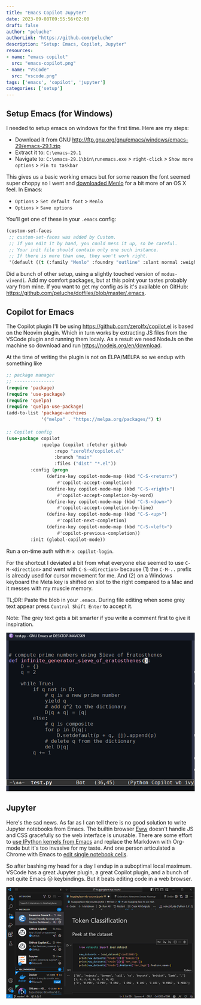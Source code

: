 ```yaml
---
title: "Emacs Copilot Jupyter"
date: 2023-09-08T09:55:56+02:00
draft: false
author: "peluche"
authorLink: "https://github.com/peluche"
description: "Setup: Emacs, Copilot, Jupyter"
resources:
- name: "emacs copilot"
  src: "emacs-copilot.png"
- name: "VSCode"
  src: "vscode.png"
tags: ['emacs', 'copilot', 'jupyter']
categories: ['setup']
---
```


## Setup Emacs (for Windows)
I needed to setup emacs on windows for the first time. Here are my steps:
- Download it from GNU http://ftp.gnu.org/gnu/emacs/windows/emacs-29/emacs-29.1.zip
- Extract it to: `C:\emacs-29.1`
- Navigate to: `C:\emacs-29.1\bin\runemacs.exe` > `right-click` > `Show more options` > `Pin to taskbar`

This gives us a basic working emacs but for some reason the font seemed super choppy so I went and [downloaded Menlo](https://www.cufonfonts.com/font/menlo) for a bit more of an OS X feel. In Emacs:
- `Options` > `Set default font` > `Menlo`
- `Options` > `Save options`

You'll get one of these in your `.emacs` config:
```cl
(custom-set-faces
 ;; custom-set-faces was added by Custom.
 ;; If you edit it by hand, you could mess it up, so be careful.
 ;; Your init file should contain only one such instance.
 ;; If there is more than one, they won't work right.
 '(default ((t (:family "Menlo" :foundry "outline" :slant normal :weight bold :height 120 :width expanded)))))
```

Did a bunch of other setup, using a slightly touched version of `modus-vivendi`. Add my comfort packages, but at this point your tastes probably vary from mine. If you want to get my config as is it's available on GitHub: https://github.com/peluche/dotfiles/blob/master/.emacs.

## Copilot for Emacs
The Copilot plugin I'll be using https://github.com/zerolfx/copilot.el is based on the Neovim plugin. Which in turn works by extracting JS files from the VSCode plugin and running them localy. As a result we need NodeJs on the machine so download and run https://nodejs.org/en/download.

At the time of writing the plugin is not on ELPA/MELPA so we endup with something like

```cl
;; package manager
;; ---------------
(require 'package)
(require 'use-package)
(require 'quelpa)
(require 'quelpa-use-package)
(add-to-list 'package-archives
             '("melpa" . "https://melpa.org/packages/") t)

;; Copilot config
(use-package copilot
             :quelpa (copilot :fetcher github
			      :repo "zerolfx/copilot.el"
			      :branch "main"
			      :files ("dist" "*.el"))
	     :config (progn
		       (define-key copilot-mode-map (kbd "C-S-<return>")
				   #'copilot-accept-completion)
		       (define-key copilot-mode-map (kbd "C-S-<right>")
				   #'copilot-accept-completion-by-word)
		       (define-key copilot-mode-map (kbd "C-S-<down>")
				   #'copilot-accept-completion-by-line)
		       (define-key copilot-mode-map (kbd "C-S-<up>")
				   #'copilot-next-completion)
		       (define-key copilot-mode-map (kbd "C-S-<left>")
				   #'copilot-previous-completion))
	     :init (global-copilot-mode))
```

Run a on-time auth with `M-x copilot-login`.

For the shortcut I deviated a bit from what everyone else seemed to use `C-M-<direction>` and went with `C-S-<direction>` because (1) the `C-M-..` prefix is already used for cursor movement for me. And (2) on a Windows keyboard the Meta key is shifted on slot to the right compared to a Mac and it messes with my muscle memory.

TL;DR: Paste the blob in your `.emacs`. During file editing when some grey text appear press `Control Shift Enter` to accept it.

Note: The grey text gets a bit smarter if you write a comment first to give it inspiration.

![emacs copilot](emacs-copilot.png "Emacs Copilot")

## Jupyter
Here's the sad news. As far as I can tell there is no good solution to write Jupyter notebooks from Emacs. The builtin browser [Eww](https://www.gnu.org/software/emacs/manual/html_mono/eww.html) doesn't handle JS and CSS gracefully so the web interface is unusable. There are some effort to [use IPython kernels from Emacs](https://github.com/emacs-jupyter/jupyter) and replace the Markdown with Org-mode but it's too invasive for my taste. And one person articulated a Chrome with Emacs to [edit single notebook cells](https://emacsconf.org/2022/talks/jupyter/).

So after bashing my head for a day I endup in a suboptimal local maximum. VSCode has a great Jupyter plugin, a great Copilot plugin, and a bunch of not quite Emacs 😔 keybindings. But it beats editing code in a web browser.

![VSCode](vscode.png 'VSCode with "Awesome Emacs Keymap", Copilot, and Jupyter plugins')
